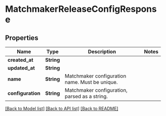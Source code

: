 # MatchmakerReleaseConfigResponse

## Properties

Name | Type | Description | Notes
------------ | ------------- | ------------- | -------------
**created_at** | **String** |  | 
**updated_at** | **String** |  | 
**name** | **String** | Matchmaker configuration name. Must be unique. | 
**configuration** | **String** | Matchmaker configuration, parsed as a string. | 

[[Back to Model list]](../README.md#documentation-for-models) [[Back to API list]](../README.md#documentation-for-api-endpoints) [[Back to README]](../README.md)


